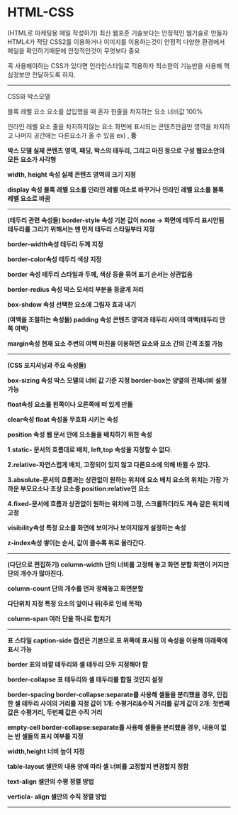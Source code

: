 # HTML-CSS

(HTML로 마케팅용 메일 작성하기)
최신 웹표준 기술보다는 안정적인 웹기술로 만들자
HTML4가 적당
CSS2를 이용하거나 이미지를 이용하는것이 안정적
다양한 환경에서 메일을 확인하기때문에 안정적인것이 무엇보다 중요

꼭 사용해야하는 CSS가 있다면 인라인스타일로 적용하자
최소한의 기능만을 사용해 핵심정보만 전달하도록 하자.

----------------------------------------------------------------------
CSS와 박스모델

블록 레벨 요소
요소를 삽입했을 때 혼자 한줄을 차지하는 요소
너비값 100%

인라인 레벨 요소
줄을 차지하지않는 요소
화면에 표시되는 콘텐츠만큼만 영역을 차지하고
 나머지 공간에는 다른요소가 올 수 있음
ex) <img>,<strong> 등

박스 모델
실제 콘텐츠 영역, 패딩, 박스의 테두리, 그리고 마진 등으로 구성
웹요소안의 모든 요소가 사각형

width, height 속성
실제 콘텐츠 영역의 크기 지정

display 속성
블록 레벨 요소를 인라인 레벨 여소로 바꾸거나 
인라인 레벨 요소를 블록 레벨 요소로 바꿈
  
---------------------------------------------------------------------------
(테두리 관련 속성들)
border-style 속성
기본 값이 none -> 화면에 테두리 표시안됨
테두리를 그리기 위해서는 맨 먼저 테두리 스타일부터 지정

border-width속성
테두리 두께 지정

border-color속성
테두리 색상 지정

border 속성
테두리 스타일과 두께, 색상 등을 묶어 표기
순서는 상관없음

border-redius 속성
박스 모서리 부분을 둥글게 처리

box-shdow 속성
선택한 요소에 그림자 효과 내기

(여백을 조절하는 속성들)
padding 속성
콘텐츠 영역과 테두리 사이의 여백(테두리 안쪽 여백)

margin속성
현재 요소 주변의 여백
마진을 이용하면 요소와 요소 간의 간격 조절 가능
  
--------------------------------------------------------------------------
(CSS 포지셔닝과 주요 속성들)

box-sizing 속성
박스 모델의 너비 값 기준 지정
border-box는 양옆의 전체너비 설정가능

float속성
요소를 왼쪽이나 오른쪽에 떠 있게 만듦

clear속성
float 속성을 무효화 시키는 속성

position 속성
웹 문서 안에 요소들을 배치하기 위한 속성

1.static- 문서의 흐름대로 배치, left,top 속성을 지정할 수 없다.

2.relative-자연스럽게 배치, 고정되어 있지 않고 다른요소에 의해 바뀔 수 있다.

3.absolute-문서의 흐름과는 상관없이 원하는 위치에 요소 배치
              요소의 위치는 가장 가까운 부모요소나 조상 요소중 position:relative인 요소 

4.fixed-문서에 흐름과 상관없이 원하는 위치에 고정,
          스크롤하더라도 계속 같은 위치에 고정

visibility속성
특정 요소를 화면에 보이거나 보이지않게 설정하는 속성

z-index속성
쌓이는 순서, 값이 클수록 위로 올라간다.
  
-------------------------------------------------------------------------
(다단으로 편집하기)
column-width
단의 너비를 고정해 놓고 화면 분할
화면이 커지만 단의 개수가 많아진다.

column-count
단의 개수를 먼저 정해놓고 화면분할

다단위치 지정
특정 요소의 앞이나 뒤(주로 인쇄 목적)

column-span
여러 단을 하나로 합치기
  
-----------------------------------------------------------------------
표 스타일
caption-side
캡션은 기본으로 표 위쪽에 표시됨
이 속성을 이용해 아래쪽에 표시 가능

border
표의 바깥 테두리와 셀 테두리 모두 지정해야 함

border-collapse
표 테두리와 셀 테두리를 합칠 것인지 설정

border-spacing
border-collapse:separate를 사용해 셀들을 분리했을 경우, 인접한 셀 테두리 사이의 거리를 지정
값이 1개: 수평거리&수직 거리를 같게
값이 2개: 첫번째 값은 수평거리, 두번째 값은 수직 거리

empty-cell
border-collapse:separate를 사용해 셀들을 분리했을 경우, 내용이 없는 빈 셀들의 표시 여부를 지정

width,height
너비 높이 지정

table-layout
셀안의 내용 양애 따라 셀 너비를 고정할지 변경할지 정함

text-align
셀안의 수평 정렬 방법

verticla- align
셀안의 수직 정렬 방법
  
----------------------------------------------------------------------
